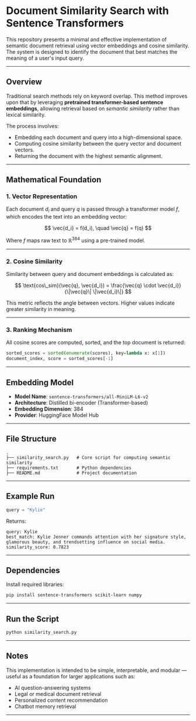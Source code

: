 # Document Similarity Search with Sentence Transformers

This repository presents a minimal and effective implementation of semantic document retrieval using vector embeddings and cosine similarity. The system is designed to identify the document that best matches the meaning of a user's input query.

---

## Overview

Traditional search methods rely on keyword overlap. This method improves upon that by leveraging **pretrained transformer-based sentence embeddings**, allowing retrieval based on *semantic similarity* rather than lexical similarity.

The process involves:

* Embedding each document and query into a high-dimensional space.
* Computing cosine similarity between the query vector and document vectors.
* Returning the document with the highest semantic alignment.

---

## Mathematical Foundation

### 1. Vector Representation

Each document $d_i$ and query $q$ is passed through a transformer model $f$, which encodes the text into an embedding vector:

$$
\vec{d_i} = f(d_i), \quad \vec{q} = f(q)
$$

Where $f$ maps raw text to $\mathbb{R}^{384}$ using a pre-trained model.

---

### 2. Cosine Similarity

Similarity between query and document embeddings is calculated as:

$$
\text{cos\_sim}(\vec{q}, \vec{d_i}) = \frac{\vec{q} \cdot \vec{d_i}}{\|\vec{q}\| \|\vec{d_i}\|}
$$

This metric reflects the angle between vectors. Higher values indicate greater similarity in meaning.

---

### 3. Ranking Mechanism

All cosine scores are computed, sorted, and the top document is returned:

```python
sorted_scores = sorted(enumerate(scores), key=lambda x: x[1])
document_index, score = sorted_scores[-1]
```

---

## Embedding Model

* **Model Name**: `sentence-transformers/all-MiniLM-L6-v2`
* **Architecture**: Distilled bi-encoder (Transformer-based)
* **Embedding Dimension**: 384
* **Provider**: HuggingFace Model Hub

---

## File Structure

```
.
├── similarity_search.py   # Core script for computing semantic similarity
├── requirements.txt       # Python dependencies
├── README.md              # Project documentation
```

---

## Example Run

```python
query = "Kylie"
```

Returns:

```
query: Kylie
best_match: Kylie Jenner commands attention with her signature style, glamorous beauty, and trendsetting influence on social media.
similarity_score: 0.7823
```

---

## Dependencies

Install required libraries:

```bash
pip install sentence-transformers scikit-learn numpy
```

---

## Run the Script

```bash
python similarity_search.py
```

---

## Notes

This implementation is intended to be simple, interpretable, and modular — useful as a foundation for larger applications such as:

* AI question-answering systems
* Legal or medical document retrieval
* Personalized content recommendation
* Chatbot memory retrieval

---
